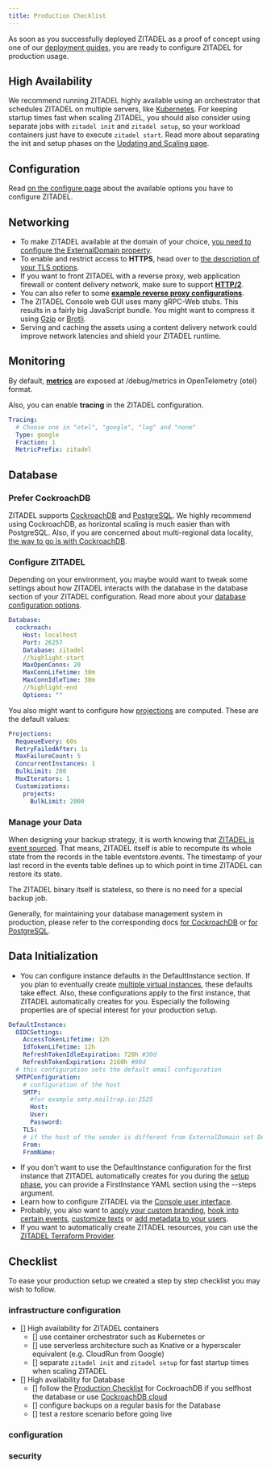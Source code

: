 ```yaml
---
title: Production Checklist
---
```


As soon as you successfully deployed ZITADEL as a proof of concept using one of our [deployment guides](/docs/self-hosting/deploy/overview),
you are ready to configure ZITADEL for production usage.

## High Availability

We recommend running ZITADEL highly available using an orchestrator that schedules ZITADEL on multiple servers,
like [Kubernetes](/docs/self-hosting/deploy/kubernetes).
For keeping startup times fast when scaling ZITADEL,
you should also consider using separate jobs with `zitadel init` and `zitadel setup`,
so your workload containers just have to execute `zitadel start`.
Read more about separating the init and setup phases on the [Updating and Scaling page](/docs/self-hosting/manage/updating_scaling).

## Configuration

Read [on the configure page](/docs/self-hosting/manage/configure) about the available options you have to configure ZITADEL.

## Networking

- To make ZITADEL available at the domain of your choice, [you need to configure the ExternalDomain property](/docs/self-hosting/manage/custom-domain).
- To enable and restrict access to **HTTPS**, head over to [the description of your TLS options](/docs/self-hosting/manage/tls_modes).
- If you want to front ZITADEL with a reverse proxy, web application firewall or content delivery network, make sure to support **[HTTP/2](/docs/self-hosting/manage/http2)**.
- You can also refer to some **[example reverse proxy configurations](/docs/self-hosting/manage/reverseproxy/reverse_proxy)**.
- The ZITADEL Console web GUI uses many gRPC-Web stubs. This results in a fairly big JavaScript bundle. You might want to compress it using [Gzip](https://www.gnu.org/software/gzip/) or [Brotli](https://github.com/google/brotli).
- Serving and caching the assets using a content delivery network could improve network latencies and shield your ZITADEL runtime.

## Monitoring

By default, [**metrics**](/apis/observability/metrics) are exposed at /debug/metrics in OpenTelemetry (otel) format.

Also, you can enable **tracing** in the ZITADEL configuration.

```yaml
Tracing:
  # Choose one in "otel", "google", "log" and "none"
  Type: google
  Fraction: 1
  MetricPrefix: zitadel
```

## Database

### Prefer CockroachDB

ZITADEL supports [CockroachDB](https://www.cockroachlabs.com/) and [PostgreSQL](https://www.postgresql.org/).
We highly recommend using CockroachDB,
as horizontal scaling is much easier than with PostgreSQL.
Also, if you are concerned about multi-regional data locality,
[the way to go is with CockroachDB](https://www.cockroachlabs.com/docs/stable/multiregion-overview.html).

### Configure ZITADEL

Depending on your environment, you maybe would want to tweak some settings about how ZITADEL interacts with the database in the database section of your ZITADEL configuration. Read more about your [database configuration options](/docs/self-hosting/manage/database).

```yaml
Database:
  cockroach:
    Host: localhost
    Port: 26257
    Database: zitadel
    //highlight-start
    MaxOpenConns: 20
    MaxConnLifetime: 30m
    MaxConnIdleTime: 30m
    //highlight-end
    Options: ""
```

You also might want to configure how [projections](/concepts/eventstore/implementation#projections) are computed. These are the default values:

```yaml
Projections:
  RequeueEvery: 60s
  RetryFailedAfter: 1s
  MaxFailureCount: 5
  ConcurrentInstances: 1
  BulkLimit: 200
  MaxIterators: 1
  Customizations:
    projects:
      BulkLimit: 2000
```

### Manage your Data

When designing your backup strategy,
it is worth knowing that
[ZITADEL is event sourced](/docs/concepts/eventstore/overview).
That means, ZITADEL itself is able to recompute its
whole state from the records in the table eventstore.events.
The timestamp of your last record in the events table
defines up to which point in time ZITADEL can restore its state.

The ZITADEL binary itself is stateless,
so there is no need for a special backup job.

Generally, for maintaining your database management system in production,
please refer to the corresponding docs
[for CockroachDB](https://www.cockroachlabs.com/docs/stable/recommended-production-settings.html)
or [for PostgreSQL](https://www.postgresql.org/docs/current/admin.html).


## Data Initialization

- You can configure instance defaults in the DefaultInstance section.
  If you plan to eventually create [multiple virtual instances](/concepts/structure/instance#multiple-virtual-instances), these defaults take effect.
  Also, these configurations apply to the first instance, that ZITADEL automatically creates for you.
  Especially the following properties are of special interest for your production setup.

```yaml
DefaultInstance:
  OIDCSettings:
    AccessTokenLifetime: 12h
    IdTokenLifetime: 12h
    RefreshTokenIdleExpiration: 720h #30d
    RefreshTokenExpiration: 2160h #90d
  # this configuration sets the default email configuration
  SMTPConfiguration:
    # configuration of the host
    SMTP:
      #for example smtp.mailtrap.io:2525
      Host:
      User:
      Password:
    TLS:
    # if the host of the sender is different from ExternalDomain set DefaultInstance.DomainPolicy.SMTPSenderAddressMatchesInstanceDomain to false
    From:
    FromName:
```

- If you don't want to use the DefaultInstance configuration for the first instance that ZITADEL automatically creates for you during the [setup phase](/self-hosting/manage/configure#database-initialization), you can provide a FirstInstance YAML section using the --steps argument.
- Learn how to configure ZITADEL via the [Console user interface](/guides/manage/console/overview).
- Probably, you also want to [apply your custom branding](/guides/manage/customize/branding), [hook into certain events](/guides/manage/customize/behavior), [customize texts](/guides/manage/customize/texts) or [add metadata to your users](/guides/manage/customize/user-metadata).
- If you want to automatically create ZITADEL resources, you can use the [ZITADEL Terraform Provider](/guides/manage/terraform/basics).


## Checklist
To ease your production setup we created a step by step checklist you may wish to follow.

### infrastructure configuration
- [] High availability for ZITADEL containers
  - [] use container orchestrator such as Kubernetes or
  - [] use serverless architecture such as Knative or a hyperscaler equivalent (e.g. CloudRun from Google)
  - [] separate `zitadel init` and `zitadel setup` for fast startup times when scaling ZITADEL
- [] High availability for Database 
  - [] follow the [Production Checklist](https://www.cockroachlabs.com/docs/stable/recommended-production-settings.html) for CockroachDB if you selfhost the database or use [CockroachDB cloud](https://www.cockroachlabs.com/docs/cockroachcloud/create-an-account.html)
  - [] configure backups on a regular basis for the Database
  - [] test a restore scenario before going live

### configuration

### security